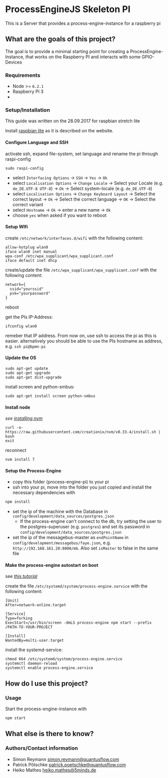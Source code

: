 # ProcessEngineJS Skeleton PI

This is a Server that provides a process-engine-instance for a raspberry pi

## What are the goals of this project?

The goal is to provide a minimal starting point for creating a ProcessEngine-Instance, that works on the Raspberry PI and interacts with some GPIO-Devices

### Requirements

- Node >= `6.2.1`
- Raspberry PI 3
- 

### Setup/Installation

This guide was written on the 28.09.2017 for raspbian stretch lite

Install [raspbian lite](https://www.raspberrypi.org/downloads/raspbian/) as it is described on the website.

#### Configure Language and SSH

activate ssh, expand file-system, set language and rename the pi through raspi-config
```
sudo raspi-config
```
- select `Interfacing Options` -> `SSH` -> `Yes` -> `Ok`
- select `Localisation Options` -> `Change Locale` -> Select your Locale (e.g. `de_DE.UTF-8 UTF-8`) -> `Ok` -> Select system-locale (e.g. `de_DE.UTF-8`)
- select `Localisation Options` -> `Change Keyboard Layout` -> Select the correct layout -> `Ok` -> Select the correct language -> `OK` -> Select the correct variant
- select `Hostname` -> `Ok` -> enter a new name -> `Ok`
- choose `yes` when asked if you want to reboot

#### Setup WIfi

create `/etc/network/interfaces.d/wifi` with the following content:
```
allow-hotplug wlan0
iface wlan0 inet manual
wpa-conf /etc/wpa_supplicant/wpa_supplicant.conf
iface default inet dhcp
```

create/update the file `/etc/wpa_supplicant/wpa_supplicant.conf` with the following content:
```
network={
  ssid="yourssid"
  psk="yourpassword"
}
```
reboot

get the PIs IP-Address:
```
ifconfig wlan0
```
remeber that IP address. From now on, use ssh to access the pi as this is easier. alternatively you should be able to use the PIs hostname as address, e.g. `ssh pi@bpmn-pi`

#### Update the OS
```
sudo apt-get update
sudo apt-get upgrade
sudo apt-get dist-upgrade
```

install screen and python-smbus:
```
sudo apt-get install screen python-smbus
```

#### Install node
*see [installing nvm](https://github.com/creationix/nvm)*

```
curl -o- https://raw.githubusercontent.com/creationix/nvm/v0.33.4/install.sh | bash
exit
```

reconnect
```
nvm install 7
```

#### Setup the Process-Engine
- copy this folder (process-engine-pi) to your pi
- ssh into your pi, move into the folder you just copied and install the necessary dependencies with
```bash
npm install
```
- set the ip of the machine with the Database in `config/development/data_sources/postgres.json`
  - If the process-engine can't connect to the db, try setting the user to the postgres-superuser (e.g. `postgres`) and set its password in `config/development/data_sources/postgres.json`
- set the ip of the messagebus-master as `endPointName` in `config/development/messagebus/faye.json`, e.g. `http://192.168.161.20:8000/mb`. Also set `isMaster` to false in the same file

#### Make the process-engine autostart on boot
see *[this tutorial](https://linuxconfig.org/how-to-automatically-execute-shell-script-at-startup-boot-on-systemd-linux)*

create the file `/etc/systemd/system/process-engine.service` with the following content:
```
[Unit]
After=network-online.target

[Service]
Type=forking
ExecStart=/usr/bin/screen -dmLS process-engine npm start --prefix /PATH-TO-YOUR-PROJECT

[Install]
WantedBy=multi-user.target
```

install the systemd-service:
```
chmod 664 /etc/systemd/system/process-engine.service
systemctl daemon-reload
systemctl enable process-engine.service
```

## How do I use this project?

### Usage

Start the process-engine-instance with
```bash
npm start
```

## What else is there to know?

### Authors/Contact information

- Simon Reymann <simon.reymann@quantusflow.com>
- Patrick Pötschke <patrick.poetschke@quantusflow.com>
- Heiko Mathes <heiko.mathes@5minds.de>
